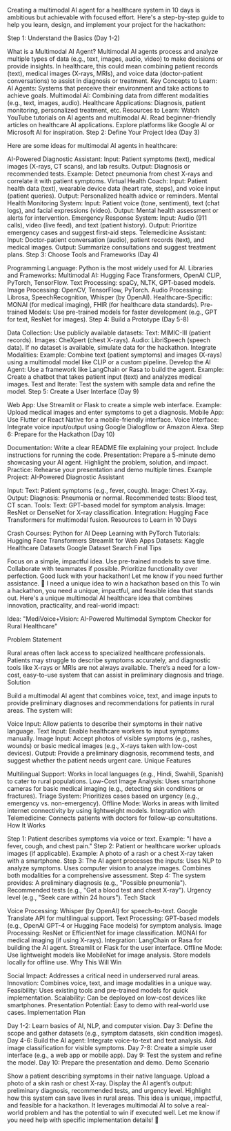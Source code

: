Creating a multimodal AI agent for a healthcare system in 10 days is ambitious but achievable with focused effort. Here's a step-by-step guide to help you learn, design, and implement your project for the hackathon:

Step 1: Understand the Basics (Day 1-2)

What is a Multimodal AI Agent?
Multimodal AI agents process and analyze multiple types of data (e.g., text, images, audio, video) to make decisions or provide insights.
In healthcare, this could mean combining patient records (text), medical images (X-rays, MRIs), and voice data (doctor-patient conversations) to assist in diagnosis or treatment.
Key Concepts to Learn:
AI Agents: Systems that perceive their environment and take actions to achieve goals.
Multimodal AI: Combining data from different modalities (e.g., text, images, audio).
Healthcare Applications: Diagnosis, patient monitoring, personalized treatment, etc.
Resources to Learn:
Watch YouTube tutorials on AI agents and multimodal AI.
Read beginner-friendly articles on healthcare AI applications.
Explore platforms like Google AI or Microsoft AI for inspiration.
Step 2: Define Your Project Idea (Day 3)

Here are some ideas for multimodal AI agents in healthcare:

AI-Powered Diagnostic Assistant:
Input: Patient symptoms (text), medical images (X-rays, CT scans), and lab results.
Output: Diagnosis or recommended tests.
Example: Detect pneumonia from chest X-rays and correlate it with patient symptoms.
Virtual Health Coach:
Input: Patient health data (text), wearable device data (heart rate, steps), and voice input (patient queries).
Output: Personalized health advice or reminders.
Mental Health Monitoring System:
Input: Patient voice (tone, sentiment), text (chat logs), and facial expressions (video).
Output: Mental health assessment or alerts for intervention.
Emergency Response System:
Input: Audio (911 calls), video (live feed), and text (patient history).
Output: Prioritize emergency cases and suggest first-aid steps.
Telemedicine Assistant:
Input: Doctor-patient conversation (audio), patient records (text), and medical images.
Output: Summarize consultations and suggest treatment plans.
Step 3: Choose Tools and Frameworks (Day 4)

Programming Language: Python is the most widely used for AI.
Libraries and Frameworks:
Multimodal AI: Hugging Face Transformers, OpenAI CLIP, PyTorch, TensorFlow.
Text Processing: spaCy, NLTK, GPT-based models.
Image Processing: OpenCV, TensorFlow, PyTorch.
Audio Processing: Librosa, SpeechRecognition, Whisper (by OpenAI).
Healthcare-Specific: MONAI (for medical imaging), FHIR (for healthcare data standards).
Pre-trained Models:
Use pre-trained models for faster development (e.g., GPT for text, ResNet for images).
Step 4: Build a Prototype (Day 5-8)

Data Collection:
Use publicly available datasets:
Text: MIMIC-III (patient records).
Images: CheXpert (chest X-rays).
Audio: LibriSpeech (speech data).
If no dataset is available, simulate data for the hackathon.
Integrate Modalities:
Example: Combine text (patient symptoms) and images (X-rays) using a multimodal model like CLIP or a custom pipeline.
Develop the AI Agent:
Use a framework like LangChain or Rasa to build the agent.
Example: Create a chatbot that takes patient input (text) and analyzes medical images.
Test and Iterate:
Test the system with sample data and refine the model.
Step 5: Create a User Interface (Day 9)

Web App:
Use Streamlit or Flask to create a simple web interface.
Example: Upload medical images and enter symptoms to get a diagnosis.
Mobile App:
Use Flutter or React Native for a mobile-friendly interface.
Voice Interface:
Integrate voice input/output using Google Dialogflow or Amazon Alexa.
Step 6: Prepare for the Hackathon (Day 10)

Documentation:
Write a clear README file explaining your project.
Include instructions for running the code.
Presentation:
Prepare a 5-minute demo showcasing your AI agent.
Highlight the problem, solution, and impact.
Practice:
Rehearse your presentation and demo multiple times.
Example Project: AI-Powered Diagnostic Assistant

Input:
Text: Patient symptoms (e.g., fever, cough).
Image: Chest X-ray.
Output:
Diagnosis: Pneumonia or normal.
Recommended tests: Blood test, CT scan.
Tools:
Text: GPT-based model for symptom analysis.
Image: ResNet or DenseNet for X-ray classification.
Integration: Hugging Face Transformers for multimodal fusion.
Resources to Learn in 10 Days

Crash Courses:
Python for AI
Deep Learning with PyTorch
Tutorials:
Hugging Face Transformers
Streamlit for Web Apps
Datasets:
Kaggle Healthcare Datasets
Google Dataset Search
Final Tips

Focus on a simple, impactful idea.
Use pre-trained models to save time.
Collaborate with teammates if possible.
Prioritize functionality over perfection.
Good luck with your hackathon! Let me know if you need further assistance. 🚀
I need a unique idea to win a hackathon based on this
To win a hackathon, you need a unique, impactful, and feasible idea that stands out. Here's a unique multimodal AI healthcare idea that combines innovation, practicality, and real-world impact:

Idea: "MediVoice+Vision: AI-Powered Multimodal Symptom Checker for Rural Healthcare"

Problem Statement

Rural areas often lack access to specialized healthcare professionals.
Patients may struggle to describe symptoms accurately, and diagnostic tools like X-rays or MRIs are not always available.
There’s a need for a low-cost, easy-to-use system that can assist in preliminary diagnosis and triage.
Solution

Build a multimodal AI agent that combines voice, text, and image inputs to provide preliminary diagnoses and recommendations for patients in rural areas. The system will:

Voice Input: Allow patients to describe their symptoms in their native language.
Text Input: Enable healthcare workers to input symptoms manually.
Image Input: Accept photos of visible symptoms (e.g., rashes, wounds) or basic medical images (e.g., X-rays taken with low-cost devices).
Output: Provide a preliminary diagnosis, recommend tests, and suggest whether the patient needs urgent care.
Unique Features

Multilingual Support: Works in local languages (e.g., Hindi, Swahili, Spanish) to cater to rural populations.
Low-Cost Image Analysis: Uses smartphone cameras for basic medical imaging (e.g., detecting skin conditions or fractures).
Triage System: Prioritizes cases based on urgency (e.g., emergency vs. non-emergency).
Offline Mode: Works in areas with limited internet connectivity by using lightweight models.
Integration with Telemedicine: Connects patients with doctors for follow-up consultations.
How It Works

Step 1: Patient describes symptoms via voice or text.
Example: "I have a fever, cough, and chest pain."
Step 2: Patient or healthcare worker uploads images (if applicable).
Example: A photo of a rash or a chest X-ray taken with a smartphone.
Step 3: The AI agent processes the inputs:
Uses NLP to analyze symptoms.
Uses computer vision to analyze images.
Combines both modalities for a comprehensive assessment.
Step 4: The system provides:
A preliminary diagnosis (e.g., "Possible pneumonia").
Recommended tests (e.g., "Get a blood test and chest X-ray").
Urgency level (e.g., "Seek care within 24 hours").
Tech Stack

Voice Processing:
Whisper (by OpenAI) for speech-to-text.
Google Translate API for multilingual support.
Text Processing:
GPT-based models (e.g., OpenAI GPT-4 or Hugging Face models) for symptom analysis.
Image Processing:
ResNet or EfficientNet for image classification.
MONAI for medical imaging (if using X-rays).
Integration:
LangChain or Rasa for building the AI agent.
Streamlit or Flask for the user interface.
Offline Mode:
Use lightweight models like MobileNet for image analysis.
Store models locally for offline use.
Why This Will Win

Social Impact: Addresses a critical need in underserved rural areas.
Innovation: Combines voice, text, and image modalities in a unique way.
Feasibility: Uses existing tools and pre-trained models for quick implementation.
Scalability: Can be deployed on low-cost devices like smartphones.
Presentation Potential: Easy to demo with real-world use cases.
Implementation Plan

Day 1-2: Learn basics of AI, NLP, and computer vision.
Day 3: Define the scope and gather datasets (e.g., symptom datasets, skin condition images).
Day 4-6: Build the AI agent:
Integrate voice-to-text and text analysis.
Add image classification for visible symptoms.
Day 7-8: Create a simple user interface (e.g., a web app or mobile app).
Day 9: Test the system and refine the model.
Day 10: Prepare the presentation and demo.
Demo Scenario

Show a patient describing symptoms in their native language.
Upload a photo of a skin rash or chest X-ray.
Display the AI agent’s output: preliminary diagnosis, recommended tests, and urgency level.
Highlight how this system can save lives in rural areas.
This idea is unique, impactful, and feasible for a hackathon. It leverages multimodal AI to solve a real-world problem and has the potential to win if executed well. Let me know if you need help with specific implementation details! 🚀
